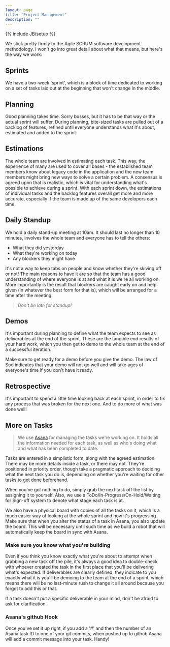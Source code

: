 ```yaml
---
layout: page
title: "Project Management"
description: ""
---
```

{% include JB/setup %}


We stick pretty firmly to the Agile SCRUM software development methodology.  I won't go into great detail about what that means, but here's the way we work:

Sprints
-------

We have a two-week 'sprint', which is a block of time dedicated to working on a set of tasks laid out at the beginning that won't change in the middle.

Planning
--------

Good planning takes time.  Sorry bosses, but it has to be that way or the actual sprint will suffer.  During planning, bite-sized tasks are pulled out of a backlog of features, refined until everyone understands what it's about, estimated and added to the sprint.

Estimations
-----------

The whole team are involved in estimating each task.  This way, the experience of many are used to cover all bases - the established team members know about legacy code in the application and the new team members might bring new ways to solve a certain problem.  A consensus is agreed upon that is realistic, which is vital for understanding what's possible to achieve during a sprint.  With each sprint down, the estimations of individual tasks and the backlog features overall get more and more accurate, especially if the team is made up of the same developers each time.

Daily Standup
-------------

We hold a daily stand-up meeting at 10am.  It should last no longer than 10 minutes, involves the whole team and everyone has to tell the others:

* What they did yesterday
* What they're working on today
* Any blockers they might have

It's not a way to keep tabs on people and know whether they're skiving off or not!  The main reasons to have it are so that the team has a good understanding of where everyone is at and what it is we're all working on.  More importantly is the result that blockers are caught early on and help given (in whatever the best form for that is), which will be arranged for a time after the meeting.

>*Don't be late for standup!*


Demos
-----

It's important during planning to define what the team expects to see as deliverables at the end of the sprint.  These are the tangible end results of your hard work, which you then get to demo to the whole team at the end of a successful iteration.

Make sure to get ready for a demo before you give the demo.  The law of Sod indicates that your demo will not go well and will take ages of everyone's time if you don't have it ready.


Retrospective
-------------

It's important to spend a little time looking back at each sprint, in order to fix any process that was broken for the next one.  And to do more of what was done well!


More on Tasks
-----

> We use [Asana](https://app.asana.com/) for managing the tasks we're working on.  It holds all the information needed for each task, as well as who's doing what and what has been completed to date.

Tasks are entered in a simplistic form, along with the agreed estimation.  There may be more details inside a task, or there may not.  They're positioned in priority order, though take a pragmatic approach to deciding what the next task you do is, depending on whether you're waiting for other tasks to get done beforehand.

When you've got nothing to do, simply grab the next task off the list by assigning it to yourself.  Also, we use a ToDo/In-Progress/On-Hold/Waiting for Sign-off system to denote what stage each task is at.

We also have a physical board with copies of all the tasks on it, which is a much easier way of looking at the whole sprint and how it's progressing.  Make sure that when you alter the status of a task in Asana, you also update the board.  This will be necessary until such time as we build a robot that will automatically keep the board in sync with Asana.

### Make sure you know what you're building

Even if you think you know exactly what you're about to attempt when grabbing a new task off the pile, it's always a good idea to double-check with whoever created the task in the first place that you'll be delivering what's expected.  If deliverables are clearly defined, they indicate to you exactly what it is you'll be demoing to the team at the end of a sprint, which means there will be no last-minute rush to change it all around because you forgot to add this or that.

If a task doesn't put a specific deliverable in your mind, don't be afraid to ask for clarification.

### Asana's github Hook

Once you've set it up right, if you add a '#' and then the number of an Asana task ID to one of your git commits, when pushed up to github Asana will add a commit message into your task.  Handy!

<!-- TODO: How to set it up right. -->